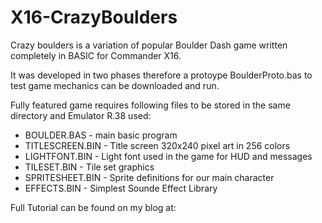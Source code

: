 # X16-CrazyBoulders

Crazy boulders is a variation of popular Boulder Dash game written completely in BASIC for Commander X16.

It was developed in two phases therefore a protoype BoulderProto.bas to test game mechanics can be downloaded and run.

Fully featured game requires following files to be stored in the same directory and Emulator R.38 used:

- BOULDER.BAS - main basic program
- TITLESCREEN.BIN - Title screen 320x240 pixel art in 256 colors
- LIGHTFONT.BIN - Light font used in the game for HUD and messages
- TILESET.BIN - Tile set graphics
- SPRITESHEET.BIN - Sprite definitions for our main character
- EFFECTS.BIN - Simplest Sounde Effect Library

Full Tutorial can be found on my blog at:

